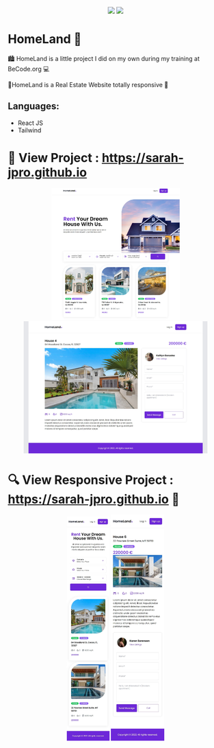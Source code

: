<p align="center">
  <img src="	https://img.shields.io/badge/React JS-20232A?style=for-the-badge&logo=react&logoColor=61DAFB">
  <img src="https://img.shields.io/badge/Tailwind_CSS-38B2AC?style=for-the-badge&logo=tailwind-css&logoColor=white">
  
</p>

# HomeLand 🏡

🏙️ HomeLand is a little project I did on my own during my training at BeCode.org :computer:

📍HomeLand is a Real Estate Website totally responsive :iphone:

Languages:
   ----------
  - React JS
  - Tailwind

  # :eyes: View Project : https://sarah-jpro.github.io


<p align="center" align-items="center">
 <img src="src\assets\img\vue-project.jpg" width="300">
 <img src="src\assets\img\vue-project-all-2.jpeg" width="430">

  # 🔍 View Responsive Project : https://sarah-jpro.github.io 🔎
<p align='center'align-items="center">
 <img src="src\assets\img\vue-responsive.jpeg" width="100">
 <img src="src\assets\img\vue-responsive2.jpeg" width="125">

 